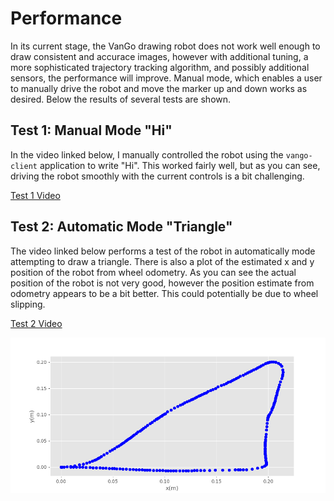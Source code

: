 # Performance
In its current stage, the VanGo drawing robot does not work well enough to draw
consistent and accurace images, however with additional tuning, a more sophisticated
trajectory tracking algorithm, and possibly additional sensors, the performance will
improve. Manual mode, which enables a user to manually drive the robot and move
the marker up and down works as desired. Below the results of several tests are shown.

## Test 1: Manual Mode "Hi"
In the video linked below, I manually controlled the robot using the `vango-client`
application to write "Hi". This worked fairly well, but as you can see, driving the robot
smoothly with the current controls is a bit challenging.

[Test 1 Video](https://drive.google.com/file/d/1G3J-nfXMaDWAlqaTBmTTMUwiaXZAd-wS/view?usp=sharing)



## Test 2: Automatic Mode "Triangle"
The video linked below performs a test of the robot in automatically mode
attempting to draw a triangle. There is also a plot of the estimated x and y
position of the robot from wheel odometry. As you can see the actual position
of the robot is not very good, however the position estimate from odometry appears to be
a bit better. This could potentially be due to wheel slipping.

[Test 2 Video](https://drive.google.com/file/d/1G4sDGH2qyjXhTE3TqAN95uGIOtFKYngA/view?usp=drive_link)


<p><img src="./images/triangle.png" /></p>





